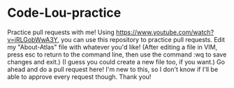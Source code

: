 # Code-Lou-practice
Practice pull requests with me!
Using https://www.youtube.com/watch?v=jRLGobWwA3Y, you can use this repository to practice pull requests. Edit my "About-Atlas" file with whatever you'd like! (After editing a file in VIM, press esc to return to the command line, then use the command :wq to save changes and exit.) (I guess you could create a new file too, if you want.) Go ahead and do a pull request here! I'm new to this, so I don't know if I'll be able to approve every request though. Thank you!
